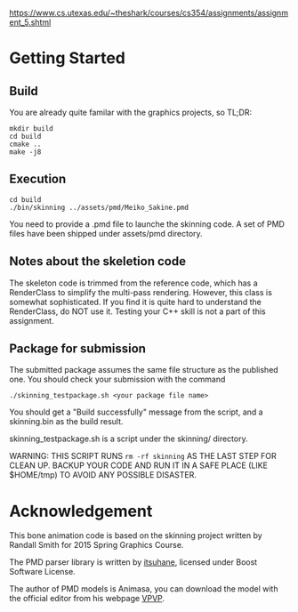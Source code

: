 https://www.cs.utexas.edu/~theshark/courses/cs354/assignments/assignment_5.shtml
# Getting Started

## Build

You are already quite familar with the graphics projects, so
TL;DR:

```
mkdir build
cd build
cmake ..
make -j8
```

## Execution

```
cd build
./bin/skinning ../assets/pmd/Meiko_Sakine.pmd
```

You need to provide a .pmd file to launche the skinning code. A set of PMD
files have been shipped under assets/pmd directory.

## Notes about the skeletion code

The skeleton code is trimmed from the reference code, which has a RenderClass
to simplify the multi-pass rendering. However, this class is somewhat
sophisticated. If you find it is quite hard to understand the RenderClass, do
NOT use it. Testing your C++ skill is not a part of this assignment.

## Package for submission

The submitted package assumes the same file structure as the published one.
You should check your submission with the command

```
./skinning_testpackage.sh <your package file name>
```

You should get a "Build successfully" message from the script, and a
skinning.bin as the build result.

skinning_testpackage.sh is a script under the skinning/ directory.

WARNING: THIS SCRIPT RUNS ``rm -rf skinning`` AS THE LAST STEP FOR CLEAN UP.
BACKUP YOUR CODE AND RUN IT IN A SAFE PLACE (LIKE $HOME/tmp) TO AVOID ANY
POSSIBLE DISASTER.

# Acknowledgement 

This bone animation code is based on the skinning project written by
Randall Smith for 2015 Spring Graphics Course.

The PMD parser library is written by
[itsuhane](https://github.com/itsuhane/libmmd), licensed under Boost Software
License.

The author of PMD models is Animasa, you can download the model with the
official editor from his webpage [VPVP](http://www.geocities.jp/higuchuu4/index_e.htm).
